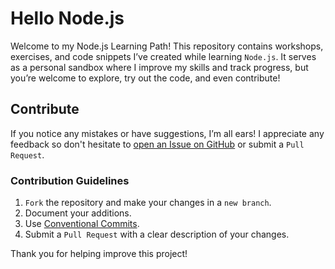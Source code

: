 # Hello Node.js

Welcome to my Node.js Learning Path! This repository contains workshops, exercises, and
code snippets I’ve created while learning `Node.js`. It serves as a personal sandbox where
I improve my skills and track progress, but you’re welcome to explore, try out the code,
and even contribute!

## Contribute

If you notice any mistakes or have suggestions, I’m all ears! I appreciate any feedback so
don't hesitate to [open an Issue on
GitHub](https://github.com/pablocru/hello-nodejs/issues) or submit a `Pull Request`.

### Contribution Guidelines

1. `Fork` the repository and make your changes in a `new branch`.
1. Document your additions.
1. Use [Conventional Commits](https://www.conventionalcommits.org).
1. Submit a `Pull Request` with a clear description of your changes.

Thank you for helping improve this project!
